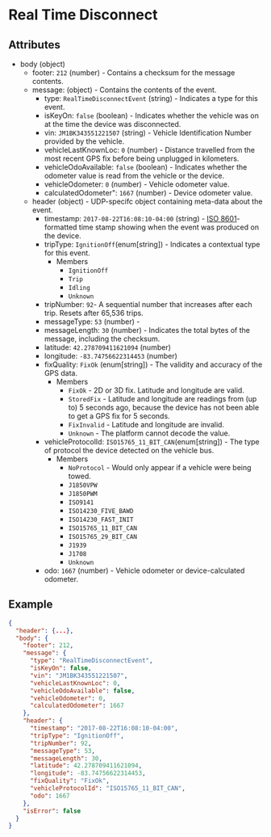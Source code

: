 # Real Time Disconnect

## Attributes

- body (object)
  - footer: `212` (number) - Contains a checksum for the message contents.
  - message: (object) - Contains the contents of the event.
    - type: `RealTimeDisconnectEvent` (string) - Indicates a type for this event.
    - isKeyOn: `false` (boolean) - Indicates whether the vehicle was on at the time the device was disconnected.
    - vin: `JM1BK343551221507` (string) - Vehicle Identification Number provided by the vehicle.
    - vehicleLastKnownLoc: `0` (number) - Distance travelled from the most recent GPS fix before being unplugged in kilometers.
    - vehicleOdoAvailable: `false` (boolean) - Indicates whether the odometer value is read from the vehicle or the device.
    - vehicleOdometer: `0` (number) - Vehicle odometer value.
    - calculatedOdometer": `1667` (number) - Device odometer value.
  - header (object) - UDP-specifc object containing meta-data about the event.
    - timestamp: `2017-08-22T16:08:10-04:00` (string) - [ISO 8601](https://en.wikipedia.org/wiki/ISO_8601)-formatted time stamp showing when the event was produced on the device.
    - tripType: `IgnitionOff`(enum[string]) - Indicates a contextual type for this event.
      - Members
        - `IgnitionOff`
        - `Trip`
        - `Idling`
        - `Unknown`
    - tripNumber: `92`- A sequential number that increases after each trip. Resets after 65,536 trips.
    - messageType: `53` (number) - 
    - messageLength: `30` (number) - Indicates the total bytes of the message, including the checksum.
    - latitude: `42.278709411621094` (number)
    - longitude: `-83.74756622314453` (number)
    - fixQuality: `FixOk` (enum[string]) - The validity and accuracy of the GPS data.
      - Members
        - `FixOk` - 2D or 3D fix. Latitude and longitude are valid.
        - `StoredFix` - Latitude and longitude are readings from (up to) 5 seconds ago, because the device has not been able to get a GPS fix for 5 seconds.
        - `FixInvalid` - Latitude and longitude are invalid.
        - `Unknown` - The platform cannot decode the value.
    - vehicleProtocolId: `ISO15765_11_BIT_CAN`(enum[string]) - The type of protocol the device detected on the vehicle bus.
      - Members
        - `NoProtocol` - Would only appear if a vehicle were being towed. 
        - `J1850VPW`
        - `J1850PWM`
        - `ISO9141`
        - `ISO14230_FIVE_BAWD`
        - `ISO14230_FAST_INIT`
        - `ISO15765_11_BIT_CAN`
        - `ISO15765_29_BIT_CAN`
        - `J1939`
        - `J1708`
        - `Unknown`
    - odo: `1667` (number) - Vehicle odometer or device-calculated odometer.

## Example

```json
{
  "header": {...},
  "body": {
    "footer": 212,
    "message": {
      "type": "RealTimeDisconnectEvent",
      "isKeyOn": false,
      "vin": "JM1BK343551221507",
      "vehicleLastKnownLoc": 0,
      "vehicleOdoAvailable": false,
      "vehicleOdometer": 0,
      "calculatedOdometer": 1667
    },
    "header": {
      "timestamp": "2017-08-22T16:08:10-04:00",
      "tripType": "IgnitionOff",
      "tripNumber": 92,
      "messageType": 53,
      "messageLength": 30,
      "latitude": 42.278709411621094,
      "longitude": -83.74756622314453,
      "fixQuality": "FixOk",
      "vehicleProtocolId": "ISO15765_11_BIT_CAN",
      "odo": 1667
    },
    "isError": false
  }
}
```
